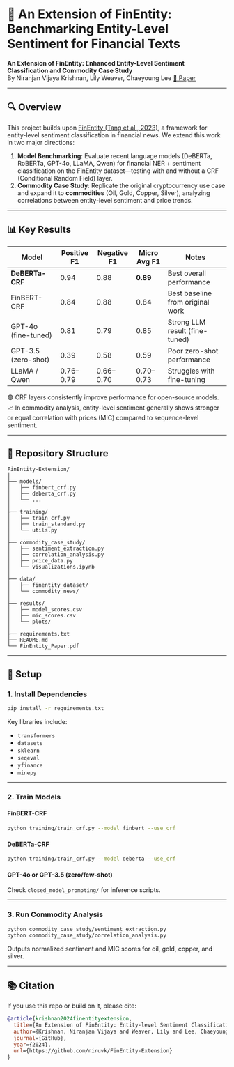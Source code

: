 # 🧠 An Extension of FinEntity: Benchmarking Entity-Level Sentiment for Financial Texts

**An Extension of FinEntity: Enhanced Entity-Level Sentiment Classification and Commodity Case Study**  
By Niranjan Vijaya Krishnan, Lily Weaver, Chaeyoung Lee
[📄 Paper](https://niruvk.github.io/FinEntity-Extension/FinEntity_Paper.pdf)

---

## 🔍 Overview

This project builds upon [FinEntity (Tang et al., 2023)](https://arxiv.org/abs/2302.13971), a framework for entity-level sentiment classification in financial news. We extend this work in two major directions:

1. **Model Benchmarking**: Evaluate recent language models (DeBERTa, RoBERTa, GPT-4o, LLaMA, Qwen) for financial NER + sentiment classification on the FinEntity dataset—testing with and without a CRF (Conditional Random Field) layer.
2. **Commodity Case Study**: Replicate the original cryptocurrency use case and expand it to **commodities** (Oil, Gold, Copper, Silver), analyzing correlations between entity-level sentiment and price trends.

---

## 📊 Key Results

| Model               | Positive F1 | Negative F1 | Micro Avg F1 | Notes                           |
|--------------------|-------------|-------------|---------------|----------------------------------|
| **DeBERTa-CRF**     | 0.94        | 0.88        | **0.89**      | Best overall performance         |
| FinBERT-CRF         | 0.84        | 0.88        | 0.84          | Best baseline from original work|
| GPT-4o (fine-tuned) | 0.81        | 0.79        | 0.85          | Strong LLM result (fine-tuned)  |
| GPT-3.5 (zero-shot) | 0.39        | 0.58        | 0.59          | Poor zero-shot performance      |
| LLaMA / Qwen        | 0.76–0.79   | 0.66–0.70   | 0.70–0.73     | Struggles with fine-tuning      |

🟢 CRF layers consistently improve performance for open-source models.  
📈 In commodity analysis, entity-level sentiment generally shows stronger or equal correlation with prices (MIC) compared to sequence-level sentiment.

---

## 📁 Repository Structure

```
FinEntity-Extension/
│
├── models/
│   ├── finbert_crf.py
│   ├── deberta_crf.py
│   └── ...
│
├── training/
│   ├── train_crf.py
│   ├── train_standard.py
│   └── utils.py
│
├── commodity_case_study/
│   ├── sentiment_extraction.py
│   ├── correlation_analysis.py
│   ├── price_data.py
│   └── visualizations.ipynb
│
├── data/
│   ├── finentity_dataset/
│   └── commodity_news/
│
├── results/
│   ├── model_scores.csv
│   ├── mic_scores.csv
│   └── plots/
│
├── requirements.txt
├── README.md
└── FinEntity_Paper.pdf
```

---

## 🚀 Setup

### 1. Install Dependencies

```bash
pip install -r requirements.txt
```

Key libraries include:
- `transformers`
- `datasets`
- `sklearn`
- `seqeval`
- `yfinance`
- `minepy`

---

### 2. Train Models

#### FinBERT-CRF

```bash
python training/train_crf.py --model finbert --use_crf
```

#### DeBERTa-CRF

```bash
python training/train_crf.py --model deberta --use_crf
```

#### GPT-4o or GPT-3.5 (zero/few-shot)

Check `closed_model_prompting/` for inference scripts.

---

### 3. Run Commodity Analysis

```bash
python commodity_case_study/sentiment_extraction.py
python commodity_case_study/correlation_analysis.py
```

Outputs normalized sentiment and MIC scores for oil, gold, copper, and silver.

---

## 📚 Citation

If you use this repo or build on it, please cite:

```bibtex
@article{krishnan2024finentityextension,
  title={An Extension of FinEntity: Entity-level Sentiment Classification for Financial Texts},
  author={Krishnan, Niranjan Vijaya and Weaver, Lily and Lee, Chaeyoung},
  journal={GitHub},
  year={2024},
  url={https://github.com/niruvk/FinEntity-Extension}
}
```
